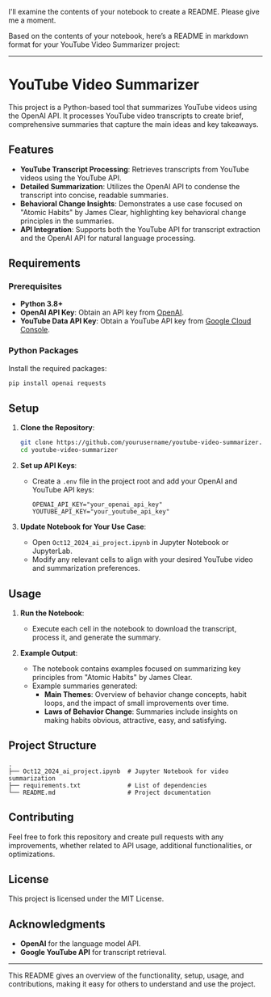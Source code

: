 I'll examine the contents of your notebook to create a README. Please give me a moment.

Based on the contents of your notebook, here’s a README in markdown format for your YouTube Video Summarizer project:

---

# YouTube Video Summarizer

This project is a Python-based tool that summarizes YouTube videos using the OpenAI API. It processes YouTube video transcripts to create brief, comprehensive summaries that capture the main ideas and key takeaways.

## Features
- **YouTube Transcript Processing**: Retrieves transcripts from YouTube videos using the YouTube API.
- **Detailed Summarization**: Utilizes the OpenAI API to condense the transcript into concise, readable summaries.
- **Behavioral Change Insights**: Demonstrates a use case focused on "Atomic Habits" by James Clear, highlighting key behavioral change principles in the summaries.
- **API Integration**: Supports both the YouTube API for transcript extraction and the OpenAI API for natural language processing.

## Requirements

### Prerequisites
- **Python 3.8+**
- **OpenAI API Key**: Obtain an API key from [OpenAI](https://platform.openai.com/signup).
- **YouTube Data API Key**: Obtain a YouTube API key from [Google Cloud Console](https://console.cloud.google.com/).

### Python Packages
Install the required packages:
```bash
pip install openai requests
```

## Setup

1. **Clone the Repository**:
   ```bash
   git clone https://github.com/yourusername/youtube-video-summarizer.git
   cd youtube-video-summarizer
   ```

2. **Set up API Keys**:
   - Create a `.env` file in the project root and add your OpenAI and YouTube API keys:
     ```env
     OPENAI_API_KEY="your_openai_api_key"
     YOUTUBE_API_KEY="your_youtube_api_key"
     ```

3. **Update Notebook for Your Use Case**:
   - Open `Oct12_2024_ai_project.ipynb` in Jupyter Notebook or JupyterLab.
   - Modify any relevant cells to align with your desired YouTube video and summarization preferences.

## Usage

1. **Run the Notebook**:
   - Execute each cell in the notebook to download the transcript, process it, and generate the summary.

2. **Example Output**:
   - The notebook contains examples focused on summarizing key principles from "Atomic Habits" by James Clear.
   - Example summaries generated:
     - **Main Themes**: Overview of behavior change concepts, habit loops, and the impact of small improvements over time.
     - **Laws of Behavior Change**: Summaries include insights on making habits obvious, attractive, easy, and satisfying.

## Project Structure

```
.
├── Oct12_2024_ai_project.ipynb  # Jupyter Notebook for video summarization
├── requirements.txt             # List of dependencies
└── README.md                    # Project documentation
```

## Contributing

Feel free to fork this repository and create pull requests with any improvements, whether related to API usage, additional functionalities, or optimizations.

## License

This project is licensed under the MIT License.

## Acknowledgments

- **OpenAI** for the language model API.
- **Google YouTube API** for transcript retrieval.

--- 

This README gives an overview of the functionality, setup, usage, and contributions, making it easy for others to understand and use the project.